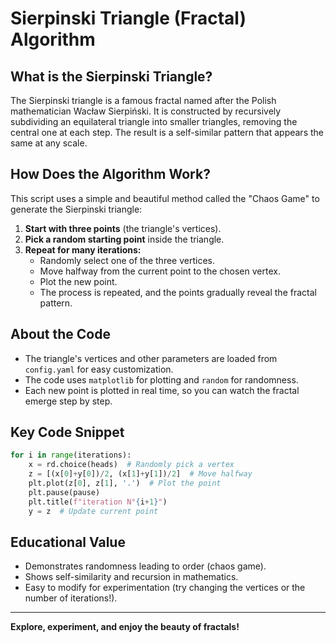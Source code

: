 
# Sierpinski Triangle (Fractal) Algorithm

## What is the Sierpinski Triangle?
The Sierpinski triangle is a famous fractal named after the Polish mathematician Wacław Sierpiński. It is constructed by recursively subdividing an equilateral triangle into smaller triangles, removing the central one at each step. The result is a self-similar pattern that appears the same at any scale.

## How Does the Algorithm Work?
This script uses a simple and beautiful method called the "Chaos Game" to generate the Sierpinski triangle:

1. **Start with three points** (the triangle's vertices).
2. **Pick a random starting point** inside the triangle.
3. **Repeat for many iterations:**
   - Randomly select one of the three vertices.
   - Move halfway from the current point to the chosen vertex.
   - Plot the new point.
   - The process is repeated, and the points gradually reveal the fractal pattern.

## About the Code
- The triangle's vertices and other parameters are loaded from `config.yaml` for easy customization.
- The code uses `matplotlib` for plotting and `random` for randomness.
- Each new point is plotted in real time, so you can watch the fractal emerge step by step.

## Key Code Snippet
```python
for i in range(iterations):
	x = rd.choice(heads)  # Randomly pick a vertex
	z = [(x[0]+y[0])/2, (x[1]+y[1])/2]  # Move halfway
	plt.plot(z[0], z[1], '.')  # Plot the point
	plt.pause(pause)
	plt.title(f"iteration N°{i+1}")
	y = z  # Update current point
```

## Educational Value
- Demonstrates randomness leading to order (chaos game).
- Shows self-similarity and recursion in mathematics.
- Easy to modify for experimentation (try changing the vertices or the number of iterations!).

---
**Explore, experiment, and enjoy the beauty of fractals!**
